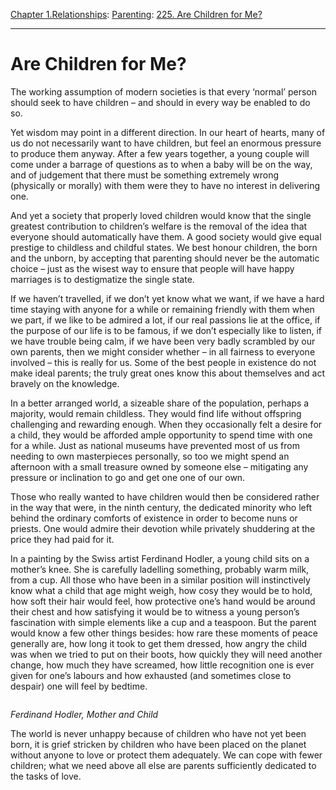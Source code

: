 [Chapter 1.Relationships](https://www.theschooloflife.com/thebookoflife/category/relationships/): [Parenting](https://www.theschooloflife.com/thebookoflife/category/relationships/parenting/): [225. Are Children for Me?](https://www.theschooloflife.com/thebookoflife/are-children-for-me/)

* * *

# Are Children for Me?

The working assumption of modern societies is that every ‘normal’ person should seek to have children – and should in every way be enabled to do so.&nbsp;

Yet wisdom may point in a different direction. In our heart of hearts, many of us do not necessarily want to have children, but feel an enormous pressure to produce them anyway. After a few years together, a young couple will come under a barrage of questions as to when a baby will be on the way, and of judgement that there must be something extremely wrong (physically or morally) with them were they to have no interest in delivering one.

And yet a society that properly loved children would know that the single greatest contribution to children’s welfare is the removal of the idea that everyone should automatically have them. A good society would give equal prestige to childless and childful states. We best honour children, the born and the unborn, by accepting that parenting should never be the automatic choice – just as the wisest way to ensure that people will have happy marriages is to destigmatize the single state.&nbsp;

If we haven’t travelled, if we don’t yet know what we want, if we have a hard time staying with anyone for a while or remaining friendly with them when we part, if we like to be admired a lot, if our real passions lie at the office, if the purpose of our life is to be famous, if we don’t especially like to listen, if we have trouble being calm, if we have been very badly scrambled by our own parents, then we might consider whether – in all fairness to everyone involved – this is really for us. Some of the best people in existence do not make ideal parents; the truly great ones know this about themselves and act bravely on the knowledge.

In a better arranged world, a sizeable share of the population, perhaps a majority, would remain childless. They would find life without offspring challenging and rewarding enough. When they occasionally felt a desire for a child, they would be afforded ample opportunity to spend time with one for a while. Just as national museums have prevented most of us from needing to own masterpieces personally, so too we might spend an afternoon with a small treasure owned by someone else – mitigating any pressure or inclination to go and get one one of our own.&nbsp;

Those who really wanted to have children would then be considered rather in the way that were, in the ninth century, the dedicated minority who left behind the ordinary comforts of existence in order to become nuns or priests. One would admire their devotion while privately shuddering at the price they had paid for it.

In a painting by the Swiss artist Ferdinand Hodler, a young child sits on a mother’s knee. She is carefully ladelling something, probably warm milk, from a cup. All those who have been in a similar position will instinctively know what a child that age might weigh, how cosy they would be to hold, how soft their hair would feel, how protective one’s hand would be around their chest and how satisfying it would be to witness a young person’s fascination with simple elements like a cup and a teaspoon. But the parent would know a few other things besides: how rare these moments of peace generally are, how long it took to get them dressed, how angry the child was when we tried to put on their boots, how quickly they will need another change, how much they have screamed, how little recognition one is ever given for one’s labours and how exhausted (and sometimes close to despair) one will feel by bedtime.

<figure class="aligncenter"><img src="https://lh4.googleusercontent.com/gSDugySPh54Ms9JHHbdrDRVbJf0XLvK8NfQFZZyZlP22UCW09NJn8Z5ijX4yLkNB_MG5oVLNg66afe43d_kqAEFsa8akQFMXAlkrvjsGI1-mq6u7W47mZNc3fFXX8tGrOE0MyOM_" alt=""></figure>

_Ferdinand Hodler, Mother and Child_

The world is never unhappy because of children who have not yet been born, it is grief stricken by children who have been placed on the planet without anyone to love or protect them adequately. We can cope with fewer children; what we need above all else are parents sufficiently dedicated to the tasks of love.
